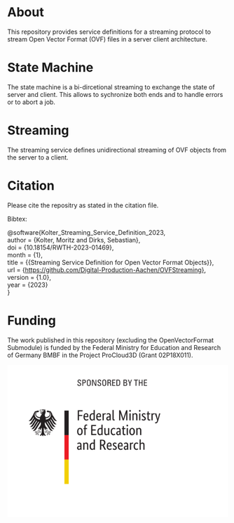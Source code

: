 # About

This repository provides service definitions for a streaming protocol to stream Open Vector Format (OVF) files in a server client architecture. 


# State Machine

The state machine is a bi-dircetional streaming to exchange the state of server and client. This allows to sychronize both ends and to handle errors or to abort a job.


# Streaming 

The streaming service defines unidirectional streaming of OVF objects from the server to a client.



# Citation

Please cite the repositry as stated in the citation file.


Bibtex:

@software{Kolter_Streaming_Service_Definition_2023,  
author = {Kolter, Moritz and Dirks, Sebastian},  
doi = {10.18154/RWTH-2023-01469},  
month = {1},  
title = {{Streaming Service Definition for Open Vector Format Objects}},  
url = {https://github.com/Digital-Production-Aachen/OVFStreaming},  
version = {1.0},  
year = {2023}  
}



# Funding

The work published in this repository (excluding the OpenVectorFormat Submodule) is funded by the Federal Ministry for Education and Research of Germany BMBF in the Project ProCloud3D (Grant 02P18X011).


![Funding](Resources/BMBF_gefoerdert_2017_en.svg)




